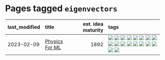 # Pages tagged `eigenvectors`

|last_modified|title|est. idea maturity|tags
|:---|:---|---:|:---|
|2023-02-09|[Physics For ML](../physics_for_ml.md)|1892|[![](https://img.shields.io/badge/tag-brownianmotion-97a75e)](../tags/brownianmotion.md) [![](https://img.shields.io/badge/tag-curriculum-29349d)](../tags/curriculum.md) [![](https://img.shields.io/badge/tag-curvature-50c04b)](../tags/curvature.md) [![](https://img.shields.io/badge/tag-education-4072a1)](../tags/education.md) [![](https://img.shields.io/badge/tag-eigenvectors-7c795e)](../tags/eigenvectors.md) [![](https://img.shields.io/badge/tag-gaugetheory-95bed6)](../tags/gaugetheory.md) [![](https://img.shields.io/badge/tag-grouptheory-1743a)](../tags/grouptheory.md) [![](https://img.shields.io/badge/tag-machinelearning-53417a)](../tags/machinelearning.md) [![](https://img.shields.io/badge/tag-manifolds-c92725)](../tags/manifolds.md) [![](https://img.shields.io/badge/tag-ode-43d799)](../tags/ode.md) [![](https://img.shields.io/badge/tag-optimization-997e5)](../tags/optimization.md) [![](https://img.shields.io/badge/tag-pde-d548d8)](../tags/pde.md) [![](https://img.shields.io/badge/tag-physics-98b52b)](../tags/physics.md) [![](https://img.shields.io/badge/tag-probabilityfields-7fe3bd)](../tags/probabilityfields.md) [![](https://img.shields.io/badge/tag-quantummechanics-1dc0d1)](../tags/quantummechanics.md) [![](https://img.shields.io/badge/tag-relativity-4d5a4)](../tags/relativity.md) [![](https://img.shields.io/badge/tag-tensorcalculus-e168be)](../tags/tensorcalculus.md) [![](https://img.shields.io/badge/tag-textbook-96f12e)](../tags/textbook.md)|